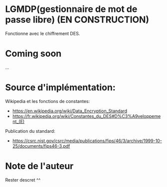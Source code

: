 # LGMDP(gestionnaire de mot de passe libre) (EN CONSTRUCTION)
Fonctionne avec le chiffrement DES.

# Coming soon
...
# Source d'implémentation:
Wikipedia et les fonctions de constantes: 
- https://en.wikipedia.org/wiki/Data_Encryption_Standard
- https://fr.wikipedia.org/wiki/Constantes_du_DES#D%C3%A9veloppement_(E)

Publication du standard: 
- https://csrc.nist.gov/csrc/media/publications/fips/46/3/archive/1999-10-25/documents/fips46-3.pdf
# Note de l'auteur 
Rester descret ^^
